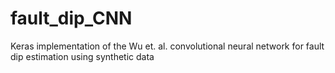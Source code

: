 # fault_dip_CNN
Keras implementation of the Wu et. al. convolutional neural network for fault dip estimation using synthetic data
